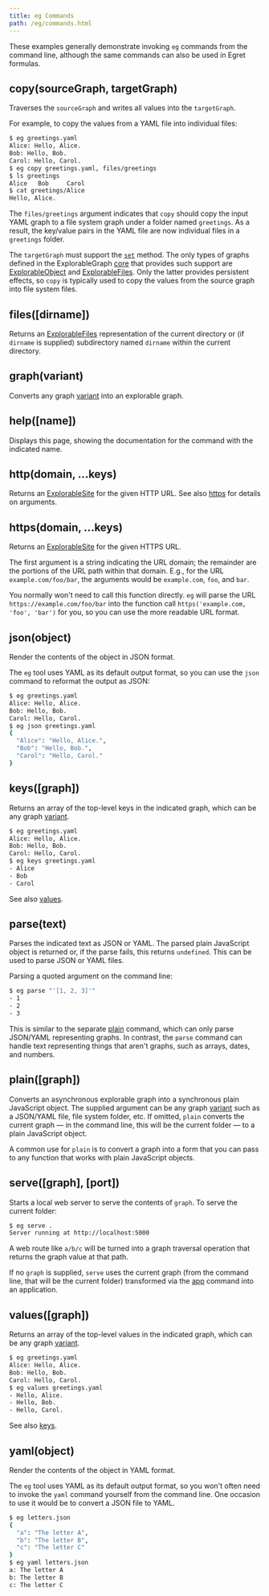 ```yaml
---
title: eg Commands
path: /eg/commands.html
---
```


These examples generally demonstrate invoking `eg` commands from the command line, although the same commands can also be used in Egret formulas.

<a name="copy"></a>

## copy(sourceGraph, targetGraph)

Traverses the `sourceGraph` and writes all values into the `targetGraph`.

For example, to copy the values from a YAML file into individual files:

```sh
$ eg greetings.yaml
Alice: Hello, Alice.
Bob: Hello, Bob.
Carol: Hello, Carol.
$ eg copy greetings.yaml, files/greetings
$ ls greetings
Alice   Bob     Carol
$ cat greetings/Alice
Hello, Alice.
```

The `files/greetings` argument indicates that `copy` should copy the input YAML graph to a file system graph under a folder named `greetings`. As a result, the key/value pairs in the YAML file are now individual files in a `greetings` folder.

The `targetGraph` must support the [`set`](/core/set.html) method. The only types of graphs defined in the ExplorableGraph [core](/core) that provides such support are [ExplorableObject](/core/ExplorableObject.html) and [ExplorableFiles](/core/ExplorableFiles.html). Only the latter provides persistent effects, so `copy` is typically used to copy the values from the source graph into file system files.

<a name="files"></a>

## files([dirname])

Returns an [ExplorableFiles](/core/ExplorableFiles.html) representation of the current directory or (if `dirname` is supplied) subdirectory named `dirname` within the current directory.

<a name="graph"></a>

## graph(variant)

Converts any graph [variant](/core/variants.html) into an explorable graph.

<a name="help"></a>

## help([name])

Displays this page, showing the documentation for the command with the indicated name.

<a name="http"></a>

## http(domain, ...keys)

Returns an [ExplorableSite](/core/ExplorableSite.html) for the given HTTP URL. See also [https](#https) for details on arguments.

## https(domain, ...keys)

Returns an [ExplorableSite](/core/ExplorableSite.html) for the given HTTPS URL.

The first argument is a string indicating the URL domain; the remainder are the portions of the URL path within that domain. E.g., for the URL `example.com/foo/bar`, the arguments would be `example.com`, `foo`, and `bar`.

You normally won't need to call this function directly. `eg` will parse the URL `https://example.com/foo/bar` into the function call `https('example.com, 'foo', 'bar')` for you, so you can use the more readable URL format.

<a name="json"></a>

## json(object)

Render the contents of the object in JSON format.

The `eg` tool uses YAML as its default output format, so you can use the `json` command to reformat the output as JSON:

```sh
$ eg greetings.yaml
Alice: Hello, Alice.
Bob: Hello, Bob.
Carol: Hello, Carol.
$ eg json greetings.yaml
{
  "Alice": "Hello, Alice.",
  "Bob": "Hello, Bob.",
  "Carol": "Hello, Carol."
}
```

<a name="keys"></a>

## keys([graph])

Returns an array of the top-level keys in the indicated graph, which can be any graph [variant](/core/variants.html).

```sh
$ eg greetings.yaml
Alice: Hello, Alice.
Bob: Hello, Bob.
Carol: Hello, Carol.
$ eg keys greetings.yaml
- Alice
- Bob
- Carol
```

See also [values](#values).

<a name="parse"></a>

## parse(text)

Parses the indicated text as JSON or YAML. The parsed plain JavaScript object is returned or, if the parse fails, this returns `undefined`. This can be used to parse JSON or YAML files.

Parsing a quoted argument on the command line:

```sh
$ eg parse "'[1, 2, 3]'"
- 1
- 2
- 3
```

This is similar to the separate [plain](#plain) command, which can only parse JSON/YAML representing graphs. In contrast, the `parse` command can handle text representing things that aren't graphs, such as arrays, dates, and numbers.

<a name="plain"></a>

## plain([graph])

Converts an asynchronous explorable graph into a synchronous plain JavaScript object. The supplied argument can be any graph [variant](/core/variants.html) such as a JSON/YAML file, file system folder, etc. If omitted, `plain` converts the current graph — in the command line, this will be the current folder — to a plain JavaScript object.

A common use for `plain` is to convert a graph into a form that you can pass to any function that works with plain JavaScript objects.

<a name="serve"></a>

## serve([graph], [port])

Starts a local web server to serve the contents of `graph`. To serve the current folder:

```sh
$ eg serve .
Server running at http://localhost:5000
```

A web route like `a/b/c` will be turned into a graph traversal operation that returns the graph value at that path.

If no `graph` is supplied, `serve` uses the current graph (from the command line, that will be the current folder) transformed via the [app](#app) command into an application.

<a name="values"></a>

## values([graph])

Returns an array of the top-level values in the indicated graph, which can be any graph [variant](/core/variants.html).

```sh
$ eg greetings.yaml
Alice: Hello, Alice.
Bob: Hello, Bob.
Carol: Hello, Carol.
$ eg values greetings.yaml
- Hello, Alice.
- Hello, Bob.
- Hello, Carol.
```

See also [keys](#keys).

<a name="yaml"></a>

## yaml(object)

Render the contents of the object in YAML format.

The `eg` tool uses YAML as its default output format, so you won't often need to invoke the `yaml` command yourself from the command line. One occasion to use it would be to convert a JSON file to YAML.

```sh
$ eg letters.json
{
  "a": "The letter A",
  "b": "The letter B",
  "c": "The letter C"
}
$ eg yaml letters.json
a: The letter A
b: The letter B
c: The letter C
```
